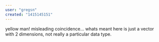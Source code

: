 ```yaml
---
user: "gregsn"
created: "1415145151"
---
```


yellow man! misleading coincidence... whats meant here is just a vector with 2 dimensions, not really a particular data type.

